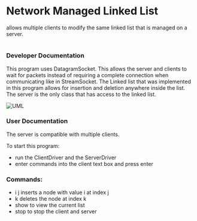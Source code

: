 # Network Managed Linked List
 allows multiple clients to modify the same linked list that is managed on a server.
#
### Developer Documentation
This program uses DatagramSocket. This allows the server and clients to wait for packets instead of requiring a complete connection when communicating like in StreamSocket. The Linked list that was implemented in this program allows for insertion and deletion anywhere inside the list. The server is the only class that has access to the linked list. 
 
![UML](../umls/linked.png)

### User Documentation
The server is compatible with multiple clients.

To start this program:

- run the ClientDriver and the ServerDriver
- enter commands into the client text box and press enter

### Commands:
- i j          inserts a node with value i at index j
- k            deletes the node at index k
- show         to view the current list
- stop         to stop the client and server